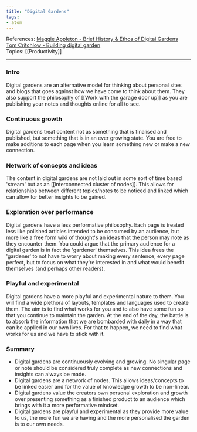 ```yaml
---
title: "Digital Gardens"
tags:
- atom
---
```

References:  [Maggie Appleton - Brief History & Ethos of Digital Gardens](https://maggieappleton.com/garden-history)  
[Tom Critchlow - Building digital garden](https://tomcritchlow.com/2019/02/17/building-digital-garden/)  
Topics:  [[Productivity]]  

---

### Intro
Digital gardens are an alternative model for thinking about personal sites and blogs that goes against how we have come to think about them. They also support the philosophy of [[Work with the garage door up]] as you are publishing your notes and thoughts online for all to see.  

### Continuous growth
Digital gardens treat content not as something that is finalised and published, but something that is in an ever growing state. You are free to make additions to each page when you learn something new or make a new connection.  

### Network of concepts and ideas
The content in digital gardens are not laid out in some sort of time based 'stream' but as an [[interconnected cluster of nodes]]. This allows for relationships between different topics/notes to be noticed and linked which can allow for better insights to be gained.  

### Exploration over performance
Digital gardens have a less performative philosophy. Each page is treated less like polished articles intended to be consumed by an audience, but more like a free form wiki of thought's an ideas that the person may note as they encounter them. You could argue that the primary audience for a digital garden is in fact the 'gardener' themselves. This idea frees the 'gardener' to not have to worry about making every sentence, every page perfect, but to focus on what they're interested in and what would benefit themselves (and perhaps other readers).  

### Playful and experimental
Digital gardens have a more playful and experimental nature to them. You will find a wide plethora of layouts, templates and languages used to create them. The aim is to find what works for you and to also have some fun so that you continue to maintain the garden. At the end of the day, the battle is to absorb the information that we are bombarded with daily in a way that can be applied in our own lives. For that to happen, we need to find what works for us and we have to stick with it.  

### Summary
- Digital gardens are continuously evolving and growing. No singular page or note should be considered truly complete as new connections and insights can always be made.
- Digital gardens are a network of nodes. This allows ideas/concepts to be linked easier and for the value of knowledge growth to be non-linear.
- Digital gardens value the creators own personal exploration and growth over presenting something as a finished product to an audience which brings with it a more performative mindset.
- Digital gardens are playful and experimental as they provide more value to us, the more fun we are having and the more personalised the garden is to our own needs.